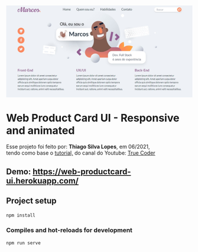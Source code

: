 <!---->
<div align="center">
<img src="./ReadMeFiles/app.jpg" align="center">
</div>

# Web Product Card UI - Responsive and animated

<p>Esse projeto foi feito por: <strong>Thiago Silva Lopes</strong>, em 06/2021,</br>
tendo como base o <a href="https://www.youtube.com/watch?v=AwRb8LX-szg">tutorial,</a> do canal do Youtube: 
<a href="https://www.youtube.com/channel/UCLjtB1XNaiVz-brRDymb5gg">True Coder</a>

## Demo: https://web-productcard-ui.herokuapp.com/

## Project setup

```
npm install
```

### Compiles and hot-reloads for development

```
npm run serve
```
